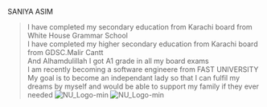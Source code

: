 SANIYA ASIM
> I have completed my secondary education from Karachi board from White House Grammar School \
> I have completed my higher secondary education from Karachi board from GDSC.Malir Cantt \
> And Alhamdulillah I got A1 grade in all my board exams \
> I am recently becoming a software engineere from FAST UNIVERSITY \
> My goal is to become an independant lady so that I can fulfil my dreams by myself and would be able to support my family if they ever needed
![NU_Logo-min](https://github.com/user-attachments/assets/898e3112-7761-4a35-a1d9-8a1e44ae4264) 
![NU_Logo-min](https://github.com/user-attachments/assets/898e3112-7761-4a35-a1d9-8a1e44ae4264)


